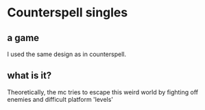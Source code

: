 # Counterspell singles

## a game
I used the same design as in counterspell. 

## what is it?
Theoretically, the mc tries to escape this weird world by fighting off enemies and difficult platform 'levels'
